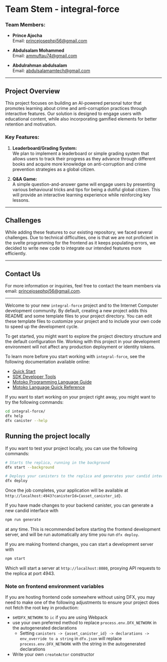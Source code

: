 # Team Stem - integral-force

### Team Members:
- **Prince Ajocha**  
  Email: princejosephpj56@gmail.com
  
- **Abdulsalam Mohammed**  
  Email: ammuftau74@gmail.com
  
- **Abdulrahman abdulsalam**  
  Email: abdulsalamamtech@gmail.com

---

## Project Overview

This project focuses on building an AI-powered personal tutor that promotes learning about crime and anti-corruption practices through interactive features. Our solution is designed to engage users with educational content, while also incorporating gamified elements for better retention and motivation.

### Key Features:
1. **Leaderboard/Grading System:**  
   We plan to implement a leaderboard or simple grading system that allows users to track their progress as they advance through different books and acquire more knowledge on anti-corruption and crime prevention strategies as a global citizen.
   
2. **Q&A Game:**  
   A simple question-and-answer game will engage users by presenting various behavioural tricks and tips for being a dutiful global citizen. This will provide an interactive learning experience while reinforcing key lessons.

---

## Challenges

While adding these features to our existing repository, we faced several challenges. Due to technical difficulties, one is that we are not proficient in the svelte programming for the frontend as it keeps populating errors, we decided to write new code to integrate our intended features more efficiently.

---

## Contact Us

For more information or inquiries, feel free to contact the team members via email: princejosephpj56@gmail.com.

--- 



Welcome to your new `integral-force` project and to the Internet Computer development community. By default, creating a new project adds this README and some template files to your project directory. You can edit these template files to customize your project and to include your own code to speed up the development cycle.

To get started, you might want to explore the project directory structure and the default configuration file. Working with this project in your development environment will not affect any production deployment or identity tokens.

To learn more before you start working with `integral-force`, see the following documentation available online:

- [Quick Start](https://internetcomputer.org/docs/current/developer-docs/setup/deploy-locally)
- [SDK Developer Tools](https://internetcomputer.org/docs/current/developer-docs/setup/install)
- [Motoko Programming Language Guide](https://internetcomputer.org/docs/current/motoko/main/motoko)
- [Motoko Language Quick Reference](https://internetcomputer.org/docs/current/motoko/main/language-manual)

If you want to start working on your project right away, you might want to try the following commands:

```bash
cd integral-force/
dfx help
dfx canister --help
```

## Running the project locally

If you want to test your project locally, you can use the following commands:

```bash
# Starts the replica, running in the background
dfx start --background

# Deploys your canisters to the replica and generates your candid interface
dfx deploy
```

Once the job completes, your application will be available at `http://localhost:4943?canisterId={asset_canister_id}`.

If you have made changes to your backend canister, you can generate a new candid interface with

```bash
npm run generate
```

at any time. This is recommended before starting the frontend development server, and will be run automatically any time you run `dfx deploy`.

If you are making frontend changes, you can start a development server with

```bash
npm start
```

Which will start a server at `http://localhost:8080`, proxying API requests to the replica at port 4943.

### Note on frontend environment variables

If you are hosting frontend code somewhere without using DFX, you may need to make one of the following adjustments to ensure your project does not fetch the root key in production:

- set`DFX_NETWORK` to `ic` if you are using Webpack
- use your own preferred method to replace `process.env.DFX_NETWORK` in the autogenerated declarations
  - Setting `canisters -> {asset_canister_id} -> declarations -> env_override to a string` in `dfx.json` will replace `process.env.DFX_NETWORK` with the string in the autogenerated declarations
- Write your own `createActor` constructor
